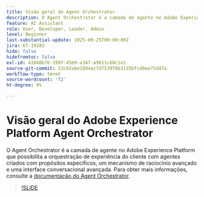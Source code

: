 ```yaml
---
title: Visão geral do Agent Orchestrator
description: O Agent Orchestrator é a camada de agente no Adobe Experience Platform que possibilita a orquestração de experiência do cliente com agentes criados com propósitos específicos, um mecanismo de raciocínio avançado e uma interface conversacional avançada.
feature: AI Assistant
role: User, Developer, Leader, Admin
level: Beginner
last-substantial-update: 2025-09-25T00:00:00Z
jira: KT-19103
hide: false
hidefromtoc: false
exl-id: 41040b76-199f-45b9-a347-a9611c60c1e1
source-git-commit: 23c02abe2894ac7d7539f0b3135bfcd0ee75dd7a
workflow-type: tm+mt
source-wordcount: '72'
ht-degree: 0%

---
```


# Visão geral do Adobe Experience Platform Agent Orchestrator

O Agent Orchestrator é a camada de agente no Adobe Experience Platform que possibilita a orquestração de experiência do cliente com agentes criados com propósitos específicos, um mecanismo de raciocínio avançado e uma interface conversacional avançada. Para obter mais informações, consulte a [documentação do Agent Orchestrator](https://experienceleague.adobe.com/en/docs/experience-cloud-ai/experience-cloud-ai/agents/agent-orchestrator).

>[!SLIDE](agent-orchestrator-overview)
